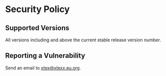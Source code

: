 # Security Policy

## Supported Versions

All versions including and above the current stable release version number.

## Reporting a Vulnerability

Send an email to <xtex@xtexx.eu.org>.
